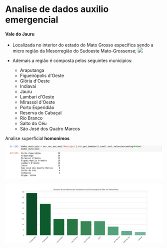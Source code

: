 # Analise de dados auxilio emergencial
#### Vale do Jauru
- Localizada no interior do estado do Mato Grosso especifica sendo a micro região da Mesorregião do Sudoeste Mato-Grossense;
![](https://upload.wikimedia.org/wikipedia/commons/3/31/MatoGrosso_Micro_Jauru.svg)

- Ademais a região é composta pelos seguintes municipios:
	* Araputanga
	* Figueirópolis d'Oeste
	* Glória d'Oeste
	* Indiavaí
	- Jauru
	- Lambari d'Oeste
	- Mirassol d'Oeste
	- Porto Esperidião
	- Reserva do Cabaçal
	- Rio Branco
	- Salto do Céu
	- São José dos Quatro Marcos

Analise superficial **homonimos**

![](https://github.com/ledigofig/Auxilio-Emergencial/blob/master/src/img/Screenshot_2020-08-03%20analise_municipios%20-%20Jupyter%20Notebook.png)

![](https://raw.githubusercontent.com/ledigofig/Auxilio-Emergencial/master/analise%20com%20homonimos.svg)